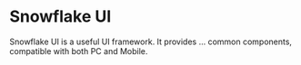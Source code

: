 # Snowflake UI

Snowflake UI is a useful UI framework. It provides ... common components, compatible with both PC and Mobile.

